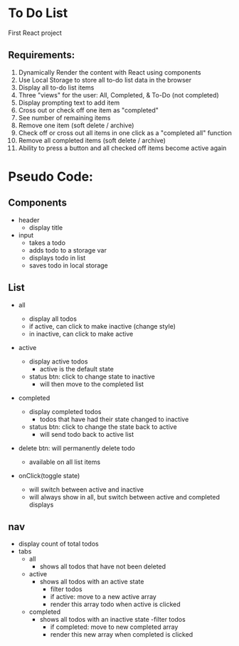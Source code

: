 # To Do List

First React project

## Requirements:
1. Dynamically Render the content with React using components
2. Use Local Storage to store all to-do list data in the browser
3. Display all to-do list items
4. Three "views" for the user: All, Completed, & To-Do (not completed)
5. Display prompting text to add item
6. Cross out or check off one item as "completed"
7. See number of remaining items
8. Remove one item (soft delete / archive)
9. Check off or cross out all items in one click as a "completed all" function
10. Remove all completed items (soft delete / archive)
11. Ability to press a button and all checked off items become active again

# Pseudo Code:

## Components
- header
    - display title
- input
    - takes a todo
    - adds todo to a storage var
    - displays todo in list
    - saves todo in local storage

 ## List
- all
    - display all todos
    - if active, can click to make inactive (change style)
    - in inactive, can click to make active
- active
    - display active todos
        - active is the default state
    - status btn: click to change state to inactive
        - will then move to the completed list
- completed
    - display completed todos
        - todos that have had their state changed to inactive
    - status btn: click to change the state back to active
        - will send todo back to active list

- delete btn: will permanently delete todo
    - available on all list items
- onClick(toggle state)
    - will switch between active and inactive
    - will always show in all, but switch between active and completed displays

## nav
- display count of total todos
- tabs
    - all
        - shows all todos that have not been deleted
    - active
        - shows all todos with an active state
            - filter todos
            - if active: move to a new active array
            - render this array todo when active is clicked
    - completed
        - shows all todos with an inactive state
            -filter todos
            - if completed: move to new completed array
            - render this new array when completed is clicked